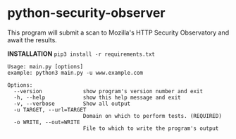 # python-security-observer
This program will submit a scan to Mozilla's HTTP Security Observatory and await the results.

__INSTALLATION__
`pip3 install -r requirements.txt`  

```
Usage: main.py [options]
example: python3 main.py -u www.example.com

Options:
  --version             show program's version number and exit
  -h, --help            show this help message and exit
  -v, --verbose         Show all output
  -u TARGET, --url=TARGET
                        Domain on which to perform tests. (REQUIRED)
  -o WRITE, --out=WRITE
                        File to which to write the program's output
```